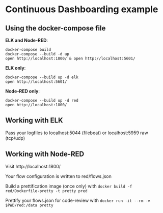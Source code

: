 # Continuous Dashboarding example

## Using the docker-compose file

**ELK and Node-RED**:

```
docker-compose build
docker-compose --build -d up
open http://localhost:1800/ & open http://localhost:5601/
```

**ELK only**:

```
docker-compose --build up -d elk
open http://localhost:5601/
```

**Node-RED only**:

```
docker-compose --build up -d red
open http://localhost:1800/
```

## Working with ELK

Pass your logfiles to localhost:5044 (filebeat) or localhost:5959 raw
(tcp/udp)



## Working with Node-RED

Visit http://localhost:1800/

Your flow configuration is written to red/flows.json

Build a prettification image (once only) with `docker build -f red/Dockerfile-pretty -t pretty pred`

Prettify your flows.json for code-review with `docker run -it --rm -v $PWD/red:/data pretty`


